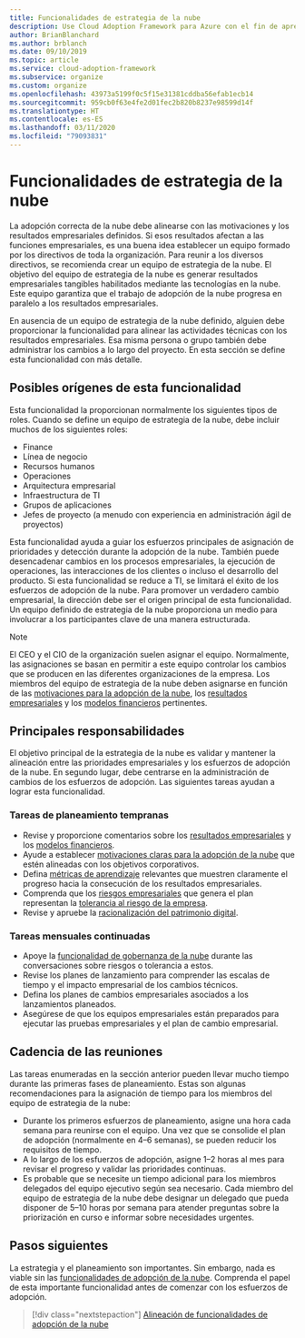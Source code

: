 ```yaml
---
title: Funcionalidades de estrategia de la nube
description: Use Cloud Adoption Framework para Azure con el fin de aprender a alinear las actividades técnicas con los resultados empresariales.
author: BrianBlanchard
ms.author: brblanch
ms.date: 09/10/2019
ms.topic: article
ms.service: cloud-adoption-framework
ms.subservice: organize
ms.custom: organize
ms.openlocfilehash: 43973a5199f0c5f15e31381cddba56efab1ecb14
ms.sourcegitcommit: 959cb0f63e4fe2d01fec2b820b8237e98599d14f
ms.translationtype: HT
ms.contentlocale: es-ES
ms.lasthandoff: 03/11/2020
ms.locfileid: "79093831"
---
```

# <a name="cloud-strategy-capabilities"></a>Funcionalidades de estrategia de la nube

La adopción correcta de la nube debe alinearse con las motivaciones y los resultados empresariales definidos. Si esos resultados afectan a las funciones empresariales, es una buena idea establecer un equipo formado por los directivos de toda la organización. Para reunir a los diversos directivos, se recomienda crear un equipo de estrategia de la nube. El objetivo del equipo de estrategia de la nube es generar resultados empresariales tangibles habilitados mediante las tecnologías en la nube. Este equipo garantiza que el trabajo de adopción de la nube progresa en paralelo a los resultados empresariales.

En ausencia de un equipo de estrategia de la nube definido, alguien debe proporcionar la funcionalidad para alinear las actividades técnicas con los resultados empresariales. Esa misma persona o grupo también debe administrar los cambios a lo largo del proyecto. En esta sección se define esta funcionalidad con más detalle.

## <a name="possible-sources-for-this-capability"></a>Posibles orígenes de esta funcionalidad

Esta funcionalidad la proporcionan normalmente los siguientes tipos de roles. Cuando se define un equipo de estrategia de la nube, debe incluir muchos de los siguientes roles:

- Finance
- Línea de negocio
- Recursos humanos
- Operaciones
- Arquitectura empresarial
- Infraestructura de TI
- Grupos de aplicaciones
- Jefes de proyecto (a menudo con experiencia en administración ágil de proyectos)

Esta funcionalidad ayuda a guiar los esfuerzos principales de asignación de prioridades y detección durante la adopción de la nube. También puede desencadenar cambios en los procesos empresariales, la ejecución de operaciones, las interacciones de los clientes o incluso el desarrollo del producto. Si esta funcionalidad se reduce a TI, se limitará el éxito de los esfuerzos de adopción de la nube. Para promover un verdadero cambio empresarial, la dirección debe ser el origen principal de esta funcionalidad. Un equipo definido de estrategia de la nube proporciona un medio para involucrar a los participantes clave de una manera estructurada.

> [!NOTE]
> El CEO y el CIO de la organización suelen asignar el equipo. Normalmente, las asignaciones se basan en permitir a este equipo controlar los cambios que se producen en las diferentes organizaciones de la empresa. Los miembros del equipo de estrategia de la nube deben asignarse en función de las [motivaciones para la adopción de la nube](../strategy/motivations.md), los [resultados empresariales](../strategy/business-outcomes/index.md) y los [modelos financieros](../strategy/financial-models.md) pertinentes.

## <a name="key-responsibilities"></a>Principales responsabilidades

El objetivo principal de la estrategia de la nube es validar y mantener la alineación entre las prioridades empresariales y los esfuerzos de adopción de la nube. En segundo lugar, debe centrarse en la administración de cambios de los esfuerzos de adopción. Las siguientes tareas ayudan a lograr esta funcionalidad.

### <a name="early-planning-tasks"></a>Tareas de planeamiento tempranas

- Revise y proporcione comentarios sobre los [resultados empresariales](../strategy/business-outcomes/index.md) y los [modelos financieros](../strategy/financial-models.md).
- Ayude a establecer [motivaciones claras para la adopción de la nube](../strategy/motivations.md) que estén alineadas con los objetivos corporativos.
- Defina [métricas de aprendizaje](../strategy/learning-metrics.md) relevantes que muestren claramente el progreso hacia la consecución de los resultados empresariales.
- Comprenda que los [riesgos empresariales](../govern/policy-compliance/risk-tolerance.md) que genera el plan representan la [tolerancia al riesgo de la empresa](../govern/policy-compliance/risk-tolerance.md).
- Revise y apruebe la [racionalización del patrimonio digital](../digital-estate/rationalize.md).

### <a name="ongoing-monthly-tasks"></a>Tareas mensuales continuadas

- Apoye la [funcionalidad de gobernanza de la nube](./cloud-governance.md) durante las conversaciones sobre riesgos o tolerancia a estos.
- Revise los planes de lanzamiento para comprender las escalas de tiempo y el impacto empresarial de los cambios técnicos.
- Defina los planes de cambios empresariales asociados a los lanzamientos planeados.
- Asegúrese de que los equipos empresariales están preparados para ejecutar las pruebas empresariales y el plan de cambio empresarial.

## <a name="meeting-cadence"></a>Cadencia de las reuniones

Las tareas enumeradas en la sección anterior pueden llevar mucho tiempo durante las primeras fases de planeamiento. Estas son algunas recomendaciones para la asignación de tiempo para los miembros del equipo de estrategia de la nube:

- Durante los primeros esfuerzos de planeamiento, asigne una hora cada semana para reunirse con el equipo. Una vez que se consolide el plan de adopción (normalmente en 4&ndash;6 semanas), se pueden reducir los requisitos de tiempo.
- A lo largo de los esfuerzos de adopción, asigne 1&ndash;2 horas al mes para revisar el progreso y validar las prioridades continuas.
- Es probable que se necesite un tiempo adicional para los miembros delegados del equipo ejecutivo según sea necesario. Cada miembro del equipo de estrategia de la nube debe designar un delegado que pueda disponer de 5&ndash;10 horas por semana para atender preguntas sobre la priorización en curso e informar sobre necesidades urgentes.

## <a name="next-steps"></a>Pasos siguientes

La estrategia y el planeamiento son importantes. Sin embargo, nada es viable sin las [funcionalidades de adopción de la nube](./cloud-adoption.md). Comprenda el papel de esta importante funcionalidad antes de comenzar con los esfuerzos de adopción.

> [!div class="nextstepaction"]
> [Alineación de funcionalidades de adopción de la nube](./cloud-adoption.md)
